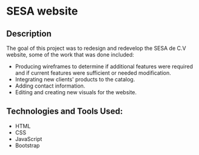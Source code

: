 # SESA website

## Description

The goal of this project was to redesign and redevelop the SESA de C.V website, some of the work that was done included:
  - Producing wireframes to determine if additional features were required and if current features were sufficient or needed modification.
  - Integrating new clients' products to the catalog.
  - Adding contact information.
  - Editing and creating new visuals for the website.

## Technologies and Tools Used: 
- HTML
- CSS
- JavaScript
- Bootstrap

